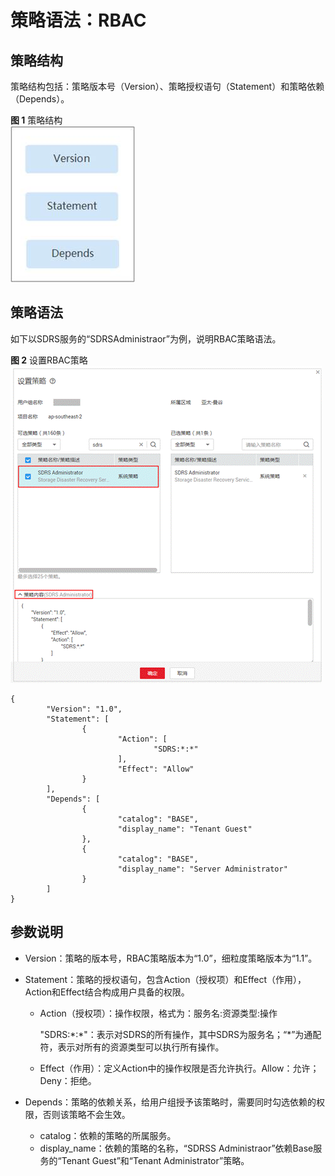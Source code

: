 # 策略语法：RBAC<a name="modelarts_23_0082"></a>

## 策略结构<a name="section16899132910417"></a>

策略结构包括：策略版本号（Version）、策略授权语句（Statement）和策略依赖（Depends）。

**图 1**  策略结构<a name="fig86683014414"></a>  
![](figures/策略结构-26.jpg "策略结构-26")

## 策略语法<a name="section1590162924117"></a>

如下以SDRS服务的“SDRSAdministraor”为例，说明RBAC策略语法。

**图 2**  设置RBAC策略<a name="fig896542972519"></a>  
![](figures/设置RBAC策略.gif "设置RBAC策略")

```
{ 
        "Version": "1.0", 
        "Statement": [ 
                { 
                        "Action": [ 
                                "SDRS:*:*" 
                        ], 
                        "Effect": "Allow" 
                } 
        ], 
        "Depends": [ 
                { 
                        "catalog": "BASE", 
                        "display_name": "Tenant Guest" 
                }, 
                { 
                        "catalog": "BASE", 
                        "display_name": "Server Administrator" 
                } 
        ] 
}
```

## 参数说明<a name="section56834929"></a>

-   Version：策略的版本号，RBAC策略版本为“1.0”，细粒度策略版本为“1.1”。
-   Statement：策略的授权语句，包含Action（授权项）和Effect（作用），Action和Effect结合构成用户具备的权限。
    -   Action（授权项）：操作权限，格式为：服务名:资源类型:操作

        "SDRS:\*:\*"：表示对SDRS的所有操作，其中SDRS为服务名；“\*”为通配符，表示对所有的资源类型可以执行所有操作。

    -   Effect（作用）：定义Action中的操作权限是否允许执行。Allow：允许；Deny：拒绝。

-   Depends：策略的依赖关系，给用户组授予该策略时，需要同时勾选依赖的权限，否则该策略不会生效。
    -   catalog：依赖的策略的所属服务。
    -   display\_name：依赖的策略的名称，“SDRSS Administraor”依赖Base服务的“Tenant Guest”和“Tenant Administrator”策略。


